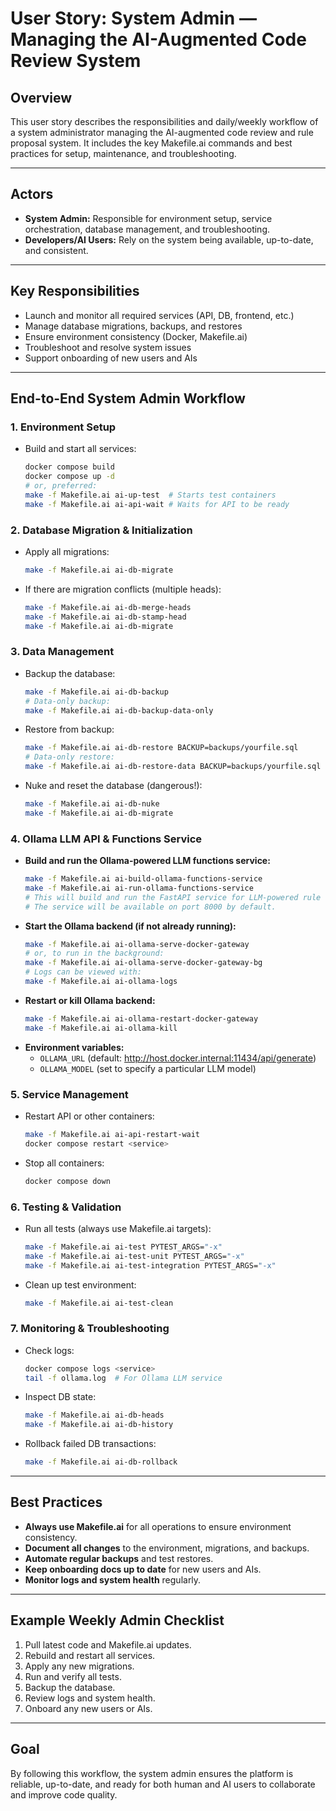 # User Story: System Admin — Managing the AI-Augmented Code Review System

## Overview
This user story describes the responsibilities and daily/weekly workflow of a system administrator managing the AI-augmented code review and rule proposal system. It includes the key Makefile.ai commands and best practices for setup, maintenance, and troubleshooting.

---

## Actors
- **System Admin:** Responsible for environment setup, service orchestration, database management, and troubleshooting.
- **Developers/AI Users:** Rely on the system being available, up-to-date, and consistent.

---

## Key Responsibilities
- Launch and monitor all required services (API, DB, frontend, etc.)
- Manage database migrations, backups, and restores
- Ensure environment consistency (Docker, Makefile.ai)
- Troubleshoot and resolve system issues
- Support onboarding of new users and AIs

---

## End-to-End System Admin Workflow

### 1. Environment Setup
- Build and start all services:
  ```bash
  docker compose build
  docker compose up -d
  # or, preferred:
  make -f Makefile.ai ai-up-test  # Starts test containers
  make -f Makefile.ai ai-api-wait # Waits for API to be ready
  ```

### 2. Database Migration & Initialization
- Apply all migrations:
  ```bash
  make -f Makefile.ai ai-db-migrate
  ```
- If there are migration conflicts (multiple heads):
  ```bash
  make -f Makefile.ai ai-db-merge-heads
  make -f Makefile.ai ai-db-stamp-head
  make -f Makefile.ai ai-db-migrate
  ```

### 3. Data Management
- Backup the database:
  ```bash
  make -f Makefile.ai ai-db-backup
  # Data-only backup:
  make -f Makefile.ai ai-db-backup-data-only
  ```
- Restore from backup:
  ```bash
  make -f Makefile.ai ai-db-restore BACKUP=backups/yourfile.sql
  # Data-only restore:
  make -f Makefile.ai ai-db-restore-data BACKUP=backups/yourfile.sql
  ```
- Nuke and reset the database (dangerous!):
  ```bash
  make -f Makefile.ai ai-db-nuke
  make -f Makefile.ai ai-db-migrate
  ```

### 4. Ollama LLM API & Functions Service
- **Build and run the Ollama-powered LLM functions service:**
  ```bash
  make -f Makefile.ai ai-build-ollama-functions-service
  make -f Makefile.ai ai-run-ollama-functions-service
  # This will build and run the FastAPI service for LLM-powered rule suggestions.
  # The service will be available on port 8000 by default.
  ```
- **Start the Ollama backend (if not already running):**
  ```bash
  make -f Makefile.ai ai-ollama-serve-docker-gateway
  # or, to run in the background:
  make -f Makefile.ai ai-ollama-serve-docker-gateway-bg
  # Logs can be viewed with:
  make -f Makefile.ai ai-ollama-logs
  ```
- **Restart or kill Ollama backend:**
  ```bash
  make -f Makefile.ai ai-ollama-restart-docker-gateway
  make -f Makefile.ai ai-ollama-kill
  ```
- **Environment variables:**
  - `OLLAMA_URL` (default: http://host.docker.internal:11434/api/generate)
  - `OLLAMA_MODEL` (set to specify a particular LLM model)

### 5. Service Management
- Restart API or other containers:
  ```bash
  make -f Makefile.ai ai-api-restart-wait
  docker compose restart <service>
  ```
- Stop all containers:
  ```bash
  docker compose down
  ```

### 6. Testing & Validation
- Run all tests (always use Makefile.ai targets):
  ```bash
  make -f Makefile.ai ai-test PYTEST_ARGS="-x"
  make -f Makefile.ai ai-test-unit PYTEST_ARGS="-x"
  make -f Makefile.ai ai-test-integration PYTEST_ARGS="-x"
  ```
- Clean up test environment:
  ```bash
  make -f Makefile.ai ai-test-clean
  ```

### 7. Monitoring & Troubleshooting
- Check logs:
  ```bash
  docker compose logs <service>
  tail -f ollama.log  # For Ollama LLM service
  ```
- Inspect DB state:
  ```bash
  make -f Makefile.ai ai-db-heads
  make -f Makefile.ai ai-db-history
  ```
- Rollback failed DB transactions:
  ```bash
  make -f Makefile.ai ai-db-rollback
  ```

---

## Best Practices
- **Always use Makefile.ai** for all operations to ensure environment consistency.
- **Document all changes** to the environment, migrations, and backups.
- **Automate regular backups** and test restores.
- **Keep onboarding docs up to date** for new users and AIs.
- **Monitor logs and system health** regularly.

---

## Example Weekly Admin Checklist
1. Pull latest code and Makefile.ai updates.
2. Rebuild and restart all services.
3. Apply any new migrations.
4. Run and verify all tests.
5. Backup the database.
6. Review logs and system health.
7. Onboard any new users or AIs.

---

## Goal
By following this workflow, the system admin ensures the platform is reliable, up-to-date, and ready for both human and AI users to collaborate and improve code quality. 